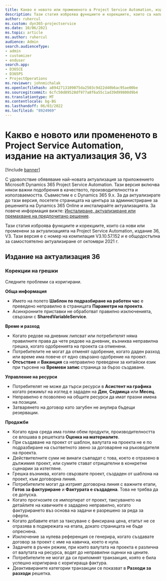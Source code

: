 ```yaml
---
title: Какво е новото или промененото в Project Service Automation, издание на актуализация 36, V3
description: Тази статия изброява функциите и корекциите, които са налични в Microsoft Dynamics 365 Project Service Automation Актуализирано издание 36, V3.
author: ruhercul
ms.custom: dyn365-projectservice
ms.date: 10/06/2021
ms.topic: article
ms.author: ruhercul
audience: Admin
search.audienceType:
- admin
- customizer
- enduser
search.app:
- D365CE
- D365PS
- ProjectOperations
ms.reviewer: johnmichalak
ms.openlocfilehash: a8942713109075da2503c9d22d40b6ac95ae00be
ms.sourcegitcommit: 6cfc50d89528df977a8f6a55c1ad39d99800d9b4
ms.translationtype: MT
ms.contentlocale: bg-BG
ms.lasthandoff: 06/03/2022
ms.locfileid: "8924969"
---
```

# <a name="whats-new-or-changed-in-project-service-automation-update-release-36-v3"></a>Какво е новото или промененото в Project Service Automation, издание на актуализация 36, V3

[!include [banner](../includes/psa-now-project-operations.md)]

С удоволствие обявяваме най-новата актуализация за приложението Microsoft Dynamics 365 Project Service Automation. Тази версия включва някои важни подобрения в качеството, производителността и използваемостта. Съвместим е с Dynamics 365 9.x. За да актуализирате до тази версия, посетете страницата на центъра за администриране за решенията на Dynamics 365 Online и инсталирайте актуализацията. За повече информация вижте: [Инсталиране, актуализиране или премахване на предпочитано решение](/power-platform/admin/install-remove-preferred-solution).

Тази статия изброява функциите и корекциите, които са нови или променени за актуализацията на Project Service Automation, издание 36, V3. Тази версия е с номер на компилация V3.10.57.152 и е общодостъпна за самостоятелно актуализиране от октомври 2021 г.

## <a name="update-release-36"></a>Издание на актуализация 36

### <a name="bug-fixes"></a>Корекции на грешки

Следните проблеми са коригирани.

**Обща информация**
- Името на полето **Шаблон по подразбиране на работен час** е преведено неправилно в страницата **Параметри на проекта**.
- Асинхронните приставки не обработват правилно изключенията, свързани с **SharedVariableService**.

**Време и разход**
- Когато редове на дневник липсват или потребителят няма правилните права да чете редове на дневник, възниква неправилна грешка, когато одобренията на проекта са отменени.
- Потребителите не могат да отменят одобрение, когато даден разход или време има повече от едно свързано одобрение на проект.
- **Отсъствие** и **Ваканция** са неправилно преведени за китайски език при търсене на **Времеви запис** страница за бързо създаване.

**Управление на ресурси**
- Потребителят не може да търси ресурси в **Асистент на графика** когато режимът на изглед е зададен на **Ден**, **Седмица** или **Месец**.
- Неправилно е позволено на общите ресурси да имат празни имена на позиции. 
- Затварянето на договор като загубен не анулира бъдещи резервации.

**Продажби**
- Когато една среда има голям обем продукти, производителността се влошава в решетката **Оценка на материалите**.
- При създаване на проект от шаблон, валутата на проекта не е по подразбиране на съответното звено за договаряне на ръководителя на проекта.
- Действителните суми не винаги съвпадат с това, което е отразено в дължимия проект, или сумите стават отрицателни в конкретни сценарии за изтегляне.
- Грешка възниква, когато свързвате проект, създаден от шаблона на проект, към договорна линия.
- Потребителите могат да изтрият договорна линия с важните етапи, **Готов за фактуриране** и **Фактурата е създадена**. Това не трябва да се допуска.
- Когато прогнозите се импортират от проект, таксуването на детайлите на кавичките е зададено неправилно, когато фактурирането въз основа на задачи е разрешено за реда за оферти.
- Когато добавите етап за таксуване с фиксирана цена, етапът не се отразява в подмрежата на етапа, докато страницата не бъде опреснена.
- Изключение за нулева референция се генерира, когато създавате договор за проект с име на кавичка, което е нула.
- Задачите в ръчен режим, при които валутата на проекта е различна от валутата на ресурса, водят до неправилни оценки на цените.
- Потребителите не могат да си припомнят транзакция, която е била успешно коригирана с коригираща фактура.
- Деактивираните категории транзакции се показват в **Разходи за разходи** решетка.




